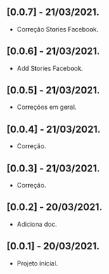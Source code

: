 ## [0.0.7] - 21/03/2021.
* Correção Stories Facebook.

## [0.0.6] - 21/03/2021.
* Add Stories Facebook.

## [0.0.5] - 21/03/2021.
* Correções em geral.

## [0.0.4] - 21/03/2021.
* Correção.

## [0.0.3] - 21/03/2021.
* Correção.

## [0.0.2] - 20/03/2021.
* Adiciona doc.

## [0.0.1] - 20/03/2021.

* Projeto inicial.